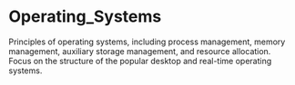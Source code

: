 # Operating_Systems
Principles of operating systems, including process management, memory management, auxiliary storage management, 
and resource allocation. Focus on the structure of the popular desktop and real-time operating systems.
